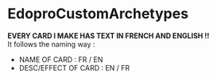 # EdoproCustomArchetypes
**EVERY CARD I MAKE HAS TEXT IN FRENCH AND ENGLISH !!**<br>
It follows the naming way :<br>
<ul>
  <li>NAME OF CARD : FR / EN</li>
  <li>DESC/EFFECT OF CARD : EN / FR</li>
</ul>
